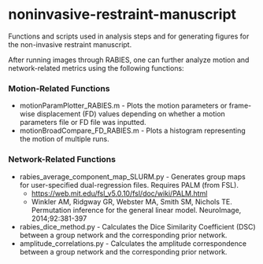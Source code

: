 # noninvasive-restraint-manuscript
Functions and scripts used in analysis steps and for generating figures for the non-invasive restraint manuscript.

After running images through RABIES, one can further analyze motion and network-related metrics using the following functions:

### Motion-Related Functions
  * motionParamPlotter_RABIES.m - Plots the motion parameters or frame-wise displacement (FD) values depending on whether a motion parameters file or FD file was inputted.
  * motionBroadCompare_FD_RABIES.m - Plots a histogram representing the motion of multiple runs.

### Network-Related Functions
  * rabies_average_component_map_SLURM.py - Generates group maps for user-specified dual-regression files. Requires PALM (from FSL).
    *   https://web.mit.edu/fsl_v5.0.10/fsl/doc/wiki/PALM.html
    *   Winkler AM, Ridgway GR, Webster MA, Smith SM, Nichols TE. Permutation inference for the general linear model. NeuroImage, 2014;92:381-397
  * rabies_dice_method.py - Calculates the Dice Similarity Coefficient (DSC) between a group network and the corresponding prior network.
  * amplitude_correlations.py - Calculates the amplitude correspondence between a group network and the corresponding prior network.
